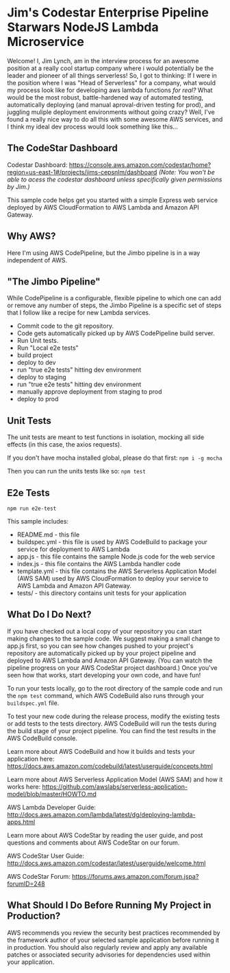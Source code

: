 # Jim's Codestar Enterprise Pipeline Starwars NodeJS Lambda Microservice

Welcome! I, Jim Lynch, am in the interview process for an awesome position at a really cool startup company where i would potentially be the leader and pioneer of all things serverless! So, I got to thinking: If I were in the position where I was "Head of Serverless" for a company, what would my process look like for developing aws lambda functions _for real?_ What would be the most robust, battle-hardened way of automated testing, automatically deploying (and manual aproval-driven testing for prod), and juggling muliple deployment environments without going crazy? Well, I've found a really nice way to do all this with some awesome AWS services, and I think my ideal dev process would look something like this...







## The CodeStar Dashboard

Codestar Dashboard: https://console.aws.amazon.com/codestar/home?region=us-east-1#/projects/jims-cepsnlm/dashboard
_(Note: You won't be able to acess the codestar dashboard unless specifically given permissions by Jim.)_

This sample code helps get you started with a simple Express web service
deployed by AWS CloudFormation to AWS Lambda and Amazon API Gateway.

## Why AWS?

Here I'm using AWS CodePipeline, but the Jimbo pipeline is in a way independent of AWS.

## "The Jimbo Pipeline"

While CodePipeline is a configurable, flexible pipeline to which one can add or remove any number of steps, the Jimbo Pipeline is a specific set of steps that I follow like a recipe for new Lambda services.

- Commit code to the git repository.
- Code gets automatically picked up by AWS CodePipeline build server.
- Run Unit tests.
- Run "Local e2e tests"
- build project
- deploy to dev
- run "true e2e tests" hitting dev environment
- deploy to staging
- run "true e2e tests" hitting dev environment
- manually approve deployment from staging to prod
- deploy to prod




## Unit Tests

The unit tests are meant to test functions in isolation, mocking all side effects (in this case, the axios requests).

If you don't have mocha installed global, please do that first:
`npm i -g mocha`

Then you can run the units tests like so:
`npm test`


## E2e Tests

`npm run e2e-test`






This sample includes:

* README.md - this file
* buildspec.yml - this file is used by AWS CodeBuild to package your
  service for deployment to AWS Lambda
* app.js - this file contains the sample Node.js code for the web service
* index.js - this file contains the AWS Lambda handler code
* template.yml - this file contains the AWS Serverless Application Model (AWS SAM) used
  by AWS CloudFormation to deploy your service to AWS Lambda and Amazon API
  Gateway.
* tests/ - this directory contains unit tests for your application


What Do I Do Next?
------------------

If you have checked out a local copy of your repository you can start making
changes to the sample code.  We suggest making a small change to app.js first,
so you can see how changes pushed to your project's repository are automatically
picked up by your project pipeline and deployed to AWS Lambda and Amazon API Gateway.
(You can watch the pipeline progress on your AWS CodeStar project dashboard.)
Once you've seen how that works, start developing your own code, and have fun!

To run your tests locally, go to the root directory of the
sample code and run the `npm test` command, which
AWS CodeBuild also runs through your `buildspec.yml` file.

To test your new code during the release process, modify the existing tests or
add tests to the tests directory. AWS CodeBuild will run the tests during the
build stage of your project pipeline. You can find the test results
in the AWS CodeBuild console.

Learn more about AWS CodeBuild and how it builds and tests your application here:
https://docs.aws.amazon.com/codebuild/latest/userguide/concepts.html

Learn more about AWS Serverless Application Model (AWS SAM) and how it works here:
https://github.com/awslabs/serverless-application-model/blob/master/HOWTO.md

AWS Lambda Developer Guide:
http://docs.aws.amazon.com/lambda/latest/dg/deploying-lambda-apps.html

Learn more about AWS CodeStar by reading the user guide, and post questions and
comments about AWS CodeStar on our forum.

AWS CodeStar User Guide:
http://docs.aws.amazon.com/codestar/latest/userguide/welcome.html

AWS CodeStar Forum: https://forums.aws.amazon.com/forum.jspa?forumID=248

What Should I Do Before Running My Project in Production?
------------------

AWS recommends you review the security best practices recommended by the framework
author of your selected sample application before running it in production. You
should also regularly review and apply any available patches or associated security
advisories for dependencies used within your application.

